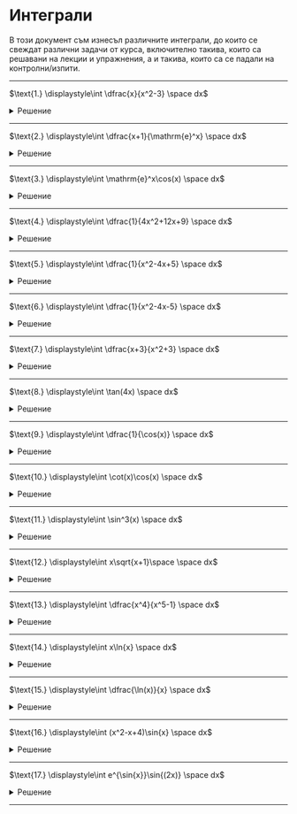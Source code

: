 # Интеграли

В този документ съм изнесъл различните интеграли, до които се свеждат различни задачи от курса, включително такива, които са решавани на лекции и упражнения, а и такива, които са се падали на контролни/изпити.

---

$\text{1.} \displaystyle\int \dfrac{x}{x^2-3} \space dx$

<details>
    <summary>Решение</summary>

Внасяне под диференциала

$\displaystyle\int \dfrac{x}{x^2-3} \space dx = \dfrac{1}{2}\int \dfrac{1}{x^2-3} \space dx^2 = \dfrac{1}{2}\int \dfrac{1}{x^2-3} \space d(x^2 - 3) = \dfrac{1}{2}\ln{|x^2-3|} + C$

</details>

---

$\text{2.} \displaystyle\int \dfrac{x+1}{\mathrm{e}^x} \space dx$

<details>
    <summary>Решение</summary>

Интегриране по части

$I = \displaystyle\int \dfrac{x+1}{\mathrm{e}^x} \space dx$

$I = \int(-x-1)\mathrm{e}^{-x}\space d(-x)$

$I = \int (-x-1)\space d\mathrm{e}^{-x}$

$I = (-x-1)\mathrm{e}^{-x} - \int \mathrm{e}^{-x}\space d(-x)$

$I = (-x-1)\mathrm{e}^{-x} - \mathrm{e}^{-x}+C$

$I = -(x+2)\mathrm{e}^{-x}+C$
</details>

---

$\text{3.} \displaystyle\int \mathrm{e}^x\cos(x) \space dx$

<details>
    <summary>Решение</summary>

Интегриране по части

$I = \displaystyle\int \mathrm{e}^x\cos{x} \space dx$

$I = \displaystyle\int \mathrm{e}^x \space d\sin{x}$

$I = \mathrm{e}^{x}\sin{x} - \displaystyle\int \sin{x} \space d\mathrm{e}^x$

$I = \mathrm{e}^{x}\sin{x} - \displaystyle\int \sin{x} \space d\mathrm{e}^x$

$I = \mathrm{e}^{x}\sin{x} + \displaystyle\int \mathrm{e}^x \space d\cos{x}$

$I = \mathrm{e}^{x}\sin{x} + \mathrm{e}^{x}\cos{x} - \displaystyle\int \mathrm{e}^x\cos{x} \space dx$

$I = \mathrm{e}^{x}\sin{x} + \mathrm{e}^{x}\cos{x} - I + C^*$

$I = \dfrac{\mathrm{e}^x(\sin{x} + \cos{x})}{2} + C$
</details>

---

$\text{4.} \displaystyle\int \dfrac{1}{4x^2+12x+9} \space dx$

<details>
    <summary>Решение</summary>
Знаменателят е точен квадрат. (тоест дискриминантата е точно нула)

$I = \displaystyle \int \dfrac{1}{(2x+3)^2} \space dx = \dfrac{1}{2} \int \dfrac{1}{(2x+3)^2} \space d(2x+3) = \dfrac{1}{2} \dfrac{1}{(2x+3)^{-2+1}} \dfrac{1}{-2+1} = -\dfrac{1}{2(2x+3)} + C$
</details>

---

$\text{5.} \displaystyle\int \dfrac{1}{x^2-4x+5} \space dx$

<details>
    <summary>Решение</summary>
Представяме знаменателя като сума на квадрати. (защото дискриминантата е отрицателна)

$\text{denom } = x^2 - 4x + 5 = (x^2 - 4x + 4) + 1 = (x-2)^2 + 1$

$I = \displaystyle \int \dfrac{1}{(x-2)^2 + 1} \space d(x-2) = \arctan(x-2) + C$
</details>

---

$\text{6.} \displaystyle\int \dfrac{1}{x^2-4x-5} \space dx$

<details>
    <summary>Решение</summary>
Разлагаме знаменателя. (защото дискриминантата е положителна)

$\text{denom } = x^2 - 4x - 5 = (x-5)(x+1)$

Така получаваме следния израз, който ще разложим на елементарни дроби.

$\dfrac{1}{(x-5)(x+1)} = \dfrac{A}{x-5} + \dfrac{B}{x+1} = \dfrac{Ax+A+Bx-5B}{(x-5)(x+1)} = \dfrac{(A+B)x+(A-5B)}{(x-5)(x+1)}$

Така получаваме две условия за $A$ и $B$:

$A + B = 0; A- 5B = 1$

Откъдето

$A = \dfrac{1}{6}; \space B = -\dfrac{1}{6}$

$I = \displaystyle \int \dfrac{1}{(x-5)(x+1)}$

$I = \displaystyle \dfrac{1}{6}\int \dfrac{1}{x-5}\space dx - \dfrac{1}{6} \int \dfrac{1}{x+1}\space dx$

$I = \dfrac{1}{6}\ln{|x-5|} - \dfrac{1}{6}\ln{|x+1|} + C$
</details>

---

$\text{7.} \displaystyle\int \dfrac{x+3}{x^2+3} \space dx$

<details>
    <summary>Решение</summary>

В случая е удобно да използваме линейност на интеграла, тоест интеграл от сума го представяме като сума от интеграли

$I = \displaystyle\int \dfrac{x+3}{x^2+3} \space dx$

$I = \displaystyle\int \dfrac{x}{x^2+3} \space dx + 3\int \dfrac{1}{x^2+3} \space dx$

$I = \displaystyle \dfrac{1}{2}\int \dfrac{1}{x^2+3} \space d(x^2+3) + \sqrt{3}\int \dfrac{1}{\left(\frac{x}{\sqrt{3}}\right)^2+1} \space d\tfrac{3}{\sqrt{3}}$

$I = \dfrac{1}{2}\ln{|x^2+3|} + \sqrt{3}\arctan{\tfrac{x}{\sqrt{3}}} + C$
</details>

---

$\text{8.} \displaystyle\int \tan(4x) \space dx$

<details>
    <summary>Решение</summary>

$I = \displaystyle\int \tan{(4x)} \space dx$

$I = \displaystyle \dfrac{1}{4}\int \dfrac{\sin{(4x)}}{\cos{(4x)}} \space d(4x)$

$I = \displaystyle -\dfrac{1}{4}\int \dfrac{1}{\cos{(4x)}} \space d\cos{(4x)}$

$I = -\dfrac{1}{4}\ln{|\cos{(4x)}|} + C$
</details>

---

$\text{9.} \displaystyle\int \dfrac{1}{\cos(x)} \space dx$

<details>
    <summary>Решение</summary>

$\displaystyle I = \int \dfrac{1}{\cos{x}} \space dx$

$\displaystyle I = \int \dfrac{\cos{x}}{\cos^2{x}} \space dx$

$\displaystyle I = \int \dfrac{1}{1-\sin^2{x}} \space d\sin{x}$

$\displaystyle I = \int \dfrac{1}{(1-\sin{x})(1+\sin{x})} \space d\sin{x}$

$\displaystyle I = \int \left(\dfrac{A}{1-\sin{x}} + \dfrac{B}{1+\sin{x}} \right) \,d\sin{x}$

$\displaystyle I = A \int \dfrac{1}{1-\sin{x}}\, d\sin{x} + B \int \dfrac{1}{1+\sin{x}} \, d\sin{x}$

$\displaystyle I = -A \ln|1-\sin{x}| + B \ln|1+\sin{x}| + C$

Константите $A$ и $B$ намираме по следния начин:

$\dfrac{1}{(1-u)(1+u)} = \dfrac{A}{1-u} + \dfrac{B}{1+u}$

$\dfrac{1}{(1-u)(1+u)} = \dfrac{A + Au + B - Bu}{(1-u)(1+u)}$

$1 = (A+B) + u(A-B)$

$A-B=0$

$A+B=1$

$A = B = \dfrac{1}{2}$

$\displaystyle I = \int \dfrac{1}{\cos{x}}\,dx = \dfrac{1}{2}\ln\left|\dfrac{1+\sin{x}}{1-\sin{x}}\right|+C = \dfrac{1}{2}\ln\left(\dfrac{1+\sin{x}}{1-\sin{x}}\right)+C$
</details>

---

$\text{10.} \displaystyle\int \cot(x)\cos(x) \space dx$

<details>
    <summary>Решение</summary>

$\displaystyle I = \int \cot(x)\cos(x) \space dx$

$\displaystyle I = \int \dfrac{\cos^2{x}}{\sin{x}} \space dx$

$\displaystyle I = \int \dfrac{1 - \sin^2{x}}{\sin{x}} \space dx$

$\displaystyle I = \int \dfrac{1}{\sin{x}} \space dx - \int \sin{x} \space dx$

Първият интеграл се решава аналогично на интеграла от задача 9 и вторият е табличен.
</details>

---

$\text{11.} \displaystyle\int \sin^3(x) \space dx$

<details>
    <summary>Решение</summary>

$\displaystyle I = \int \sin^3{x} \space dx$

$\displaystyle I = \int \sin^2{x}\sin{x} \space dx$

$\displaystyle I = \int (1-\cos^2{x})\sin{x} \space dx$

$\displaystyle I = \int \sin{x} \space dx - \int \cos^2{x}\sin{x} \space dx$

$\displaystyle I = \int \sin{x} \space dx + \int \cos^2{x} \space d\cos{x}$

$I = -\cos{x} + \dfrac{\cos^3{x}}{3} + C$
</details>

---

$\text{12.} \displaystyle\int x\sqrt{x+1}\space \space dx$

<details>
    <summary>Решение</summary>

$\displaystyle I = \int x\sqrt{x+1} \space dx$

$\displaystyle I = \int (x+1-1)\sqrt{x+1} \space d(x+1)$

$\displaystyle I = \int (u-1)\sqrt{u} \space du$

$\displaystyle I = \int (u\sqrt{u} - \sqrt{u}) \space du$

$\displaystyle I = \int u\sqrt{u} \space dx - \int \sqrt{u} \space du$

$\displaystyle I = \int u^{\frac{3}{2}} \space dx - \int u^{\frac{1}{2}} \space du$

$I = \dfrac{u^{\frac{5}{2}}}{\frac{5}{2}} - \dfrac{u^{\frac{3}{2}}}{\frac{3}{2}} + C$

$I = \dfrac{2}{5}(x+1)^{\frac{5}{2}} - \dfrac{2}{3}(x+1)^{\frac{3}{2}} + C$
</details>

---

$\text{13.} \displaystyle\int \dfrac{x^4}{x^5-1} \space dx$

<details>
    <summary>Решение</summary>

$\displaystyle I = \int \dfrac{x^4}{x^5-1} \space dx$

$\displaystyle I = \dfrac{1}{5}\int \dfrac{1}{x^5-1} \space d(x^5 - 1)$

$I = \dfrac{\ln|x^5-1|}{5} + C$
</details>

---

$\text{14.} \displaystyle\int x\ln{x} \space dx$

<details>
    <summary>Решение</summary>

$\displaystyle I = \int x\ln{x} \space dx$

$\displaystyle I = \dfrac{1}{2} \int \ln{x} \space dx^2$

$\displaystyle I = \dfrac{1}{2} \left(x^2\ln{x} - \int x^2 \space d\ln{x}\right)$

$\displaystyle I = \dfrac{1}{2} \left(x^2\ln{x} - \int \dfrac{x^2}{x} \space dx\right)$

$\displaystyle I = \dfrac{1}{2} \left(x^2\ln{x} - \int x \space dx\right)$

$\displaystyle I = \dfrac{x^2\ln{x}}{2} - \dfrac{x^2}{4} + C$
</details>

---

$\text{15.} \displaystyle\int \dfrac{\ln(x)}{x} \space dx$

<details>
    <summary>Решение</summary>

$\displaystyle I = \int \dfrac{\ln(x)}{x} \space dx$

$\displaystyle I = \int \dfrac{1}{x} \ln{x} \space dx$

$\displaystyle I = \int \ln{x} \space d\ln{x}$

$I = \dfrac{\ln^2{x}}{2} + C$
</details>

---

$\text{16.} \displaystyle\int (x^2-x+4)\sin{x} \space dx$

<details>
    <summary>Решение</summary>

$\displaystyle I = \int (x^2-x+4)\sin{x} \space dx$

$\displaystyle I = -\int (x^2-x+4) \space d\cos{x}$

$\displaystyle I = -[\cos{x}(x^2-x+4) - \int \cos{x} \space d(x^2-x+4)]$

$\displaystyle I = -[\cos{x}(x^2-x+4) - \int (2x-1) \space d\sin{x}]$

$\displaystyle I = -\cos{x}(x^2-x+4) + \int (2x-1) \space d\sin{x}$

$\displaystyle I = -\cos{x}(x^2-x+4) + \sin{x}(2x-1) - \int \sin{x} \space d(2x-1)$

$\displaystyle I = -\cos{x}(x^2-x+4) + \sin{x}(2x-1) - 2 \int \sin{x} \space dx$

$\displaystyle I = -\cos{x}(x^2-x+4) + \sin{x}(2x-1) + 2 \cos{x} + C$

$\displaystyle I = -\cos{x}(x^2-x+2) + \sin{x}(2x-1) + C$
</details>

---

$\text{17.} \displaystyle\int e^{\sin{x}}\sin{(2x)} \space dx$

<details>
    <summary>Решение</summary>

Липсва :(
</details>

---
